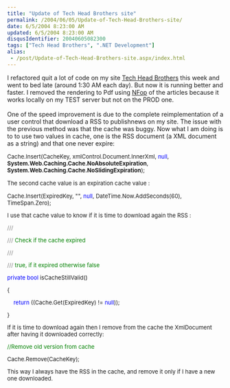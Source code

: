 ```yaml
---
title: "Update of Tech Head Brothers site"
permalink: /2004/06/05/Update-of-Tech-Head-Brothers-site/
date: 6/5/2004 8:23:00 AM
updated: 6/5/2004 8:23:00 AM
disqusIdentifier: 20040605082300
tags: ["Tech Head Brothers", ".NET Development"]
alias:
 - /post/Update-of-Tech-Head-Brothers-site.aspx/index.html
---
```

I refactored quit a lot of code on my site [Tech Head Brothers](http://www.techheadbrothers.com "Tech Head Brothers") this week and went to bed late (around 1:30 AM each day). But now it is running better and faster. I removed the rendering to Pdf using [NFop](http://sourceforge.net/projects/nfop/) of the articles because it works locally on my TEST server but not on the PROD one.<br><br>One of the speed improvement is due to the complete reimplementation of a user control that download a RSS to publishnews on my site. The issue with the previous method was that the cache was buggy. Now what I am doing is to to use two values in cache, one is the RSS document (a XML document as a string) and that one never expire:
<font size="2">


<!-- more -->
Cache.Insert(CacheKey, xmlControl.Document.InnerXml, </font><font color="#0000ff" size="2">null</font><font size="2">, <strong>System.Web.Caching.Cache.NoAbsoluteExpiration</strong>, <strong>System.Web.Caching.Cache.NoSlidingExpiration</strong>);</font>

<font size="2">The second cache value is an expiration cache value :</font>
<font size="2"><font size="2">


Cache.Insert(ExpiredKey, "", </font><font color="#0000ff" size="2">null</font><font size="2">, DateTime.Now.AddSeconds(60), TimeSpan.Zero);</font>

<font size="2">I use that cache value to know if it is time to download again the RSS :</font>
<font size="2"><font size="2">


</font><font color="#808080" size="2">///</font><font color="#008000" size="2"> </font><font color="#808080" size="2"><summary>

</font><font size="2">


</font><font color="#808080" size="2">///</font><font color="#008000" size="2"> Check if the cache expired

</font><font size="2">


</font><font color="#808080" size="2">///</font><font color="#008000" size="2"> </font><font color="#808080" size="2"></summary>

</font><font size="2">


</font><font color="#808080" size="2">///</font><font color="#008000" size="2"> </font><font color="#808080" size="2"><returns></font><font color="#008000" size="2">true, if it expired otherwise false</font><font color="#808080" size="2"></returns>

</font><font size="2">


</font><font color="#0000ff" size="2">private</font><font size="2"> </font><font color="#0000ff" size="2">bool</font><font size="2"> isCacheStillValid()

{

</font><font color="#0000ff" size="2">    return</font><font size="2"> ((Cache.Get(ExpiredKey) != </font><font color="#0000ff" size="2">null</font><font size="2">));

}

If it is time to download again then I remove from the cache the XmlDocument after having it downloaded correctly:
<font size="2">


</font><font color="#008000" size="2">//Remove old version from cache

</font><font size="2">


Cache.Remove(CacheKey);

This way I always have the RSS in the cache, and remove it only if I have a new one downloaded.
</font></font></font></font>
